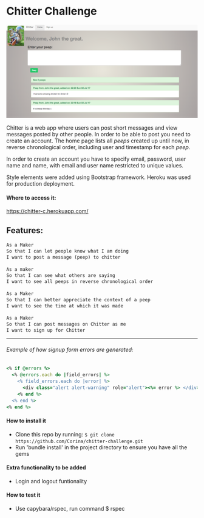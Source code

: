 Chitter Challenge
==================


![id](https://raw.githubusercontent.com/Corina/chitter-challenge/master/public/Screen%20Shot.png)


Chitter is a web app where users can post short messages and view messages posted by other people. In order to be able to post you need to create an account. The home page lists all *peeps* created up until now, in reverse chronological order, including user and timestamp for each *peep*.

In order to create an account you have to specify email, password, user name and name, with email and user name restricted to unique values.

Style elements were added using Bootstrap framework. Heroku was used for production deployment.


#### Where to access it:
https://chitter-c.herokuapp.com/

Features:
-------

```
As a Maker
So that I can let people know what I am doing
I want to post a message (peep) to chitter

As a maker
So that I can see what others are saying
I want to see all peeps in reverse chronological order

As a Maker
So that I can better appreciate the context of a peep
I want to see the time at which it was made

As a Maker
So that I can post messages on Chitter as me
I want to sign up for Chitter
```
************************************************************
###### Example of how signup form errors are generated:

```ruby
<% if @errors %>
  <% @errors.each do |field_errors| %>
    <% field_errors.each do |error| %>
      <div class="alert alert-warning" role="alert"><%= error %> </div>
    <% end %>
  <% end %>
<% end %>
```

#### How to install it
- Clone this repo by running: `$ git clone https://github.com/Corina/chitter-challenge.git`
- Run 'bundle install' in the project directory to ensure you have all the gems

#### Extra functionality to be added
- Login and logout funtionality

#### How to test it
- Use capybara/rspec, run command $ rspec
